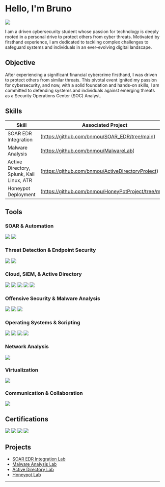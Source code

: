 
# Hello, I'm Bruno
<a href="https://www.linkedin.com/in/bruno-moulheres/"><img src="https://img.shields.io/badge/-LinkedIn-0072b1?&style=for-the-badge&logo=linkedin&logoColor=white" /></a>

I am a driven cybersecurity student whose passion for technology is deeply rooted in a personal drive to protect others from cyber threats. Motivated by firsthand experience, I am dedicated to tackling complex challenges to safeguard systems and individuals in an ever-evolving digital landscape. 

## Objective
After experiencing a significant financial cybercrime firsthand, I was driven to protect others from similar threats. This pivotal event ignited my passion for cybersecurity, and now, with a solid foundation and hands-on skills, I am committed to defending systems and individuals against emerging threats as a Security Operations Center (SOC) Analyst.

## Skills

| Skill                                         | Associated Project               |
|-----------------------------------------------|----------------------------------|
| SOAR EDR Integration                          |(https://github.com/bnmou/SOAR_EDR/tree/main)|
| Malware Analysis                              |(https://github.com/bnmou/MalwareLab)|
| Active Directory, Splunk, Kali Linux, ATR     |(https://github.com/bnmou/ActiveDirectoryProject)| 
| Honeypot Deployment                           |(https://github.com/bnmou/HoneyPotProject/tree/main)|

## Tools

### SOAR & Automation
<div>
    <a href="https://github.com/bnmou/SOAR_EDR/tree/main"><img src="https://img.shields.io/badge/-Tines-0072b1?&style=for-the-badge&logo=Tines&logoColor=white" /></a>
    <a href="https://github.com/bnmou/SOAR_EDR/tree/main"><img src="https://img.shields.io/badge/-LimaCharlie-4D4D4D?&style=for-the-badge&logo=LimaCharlie&logoColor=white" /></a>
</div>

### Threat Detection & Endpoint Security
<div>
    <a href="https://www.credly.com/badges/346dbc50-f5b1-4424-8400-f33ad4d2eb6c"><img src="https://img.shields.io/badge/-Microsoft_Defender_for_Endpoint-00A4EF?&style=for-the-badge&logo=Microsoft&logoColor=white" /></a>
    <a href="https://github.com/bnmou/HoneyPotProject/tree/main"><img src="https://img.shields.io/badge/-T--Pot-4D4D4D?&style=for-the-badge&logo=OpenSourceInitiative&logoColor=white" /></a>
</div>

### Cloud, SIEM, & Active Directory
<div>
    <a href="https://www.credly.com/badges/346dbc50-f5b1-4424-8400-f33ad4d2eb6c"><img src="https://img.shields.io/badge/-Microsoft_Azure-0078D4?&style=for-the-badge&logo=Microsoft-Azure&logoColor=white" /></a>
    <a href="https://www.credly.com/badges/346dbc50-f5b1-4424-8400-f33ad4d2eb6c"><img src="https://img.shields.io/badge/-Microsoft_Sentinel-0078D4?&style=for-the-badge&logo=Microsoft&logoColor=white" /></a>
    <a href="https://github.com/bnmou/ActiveDirectoryProject"><img src="https://img.shields.io/badge/-Splunk-000000?&style=for-the-badge&logo=Splunk&logoColor=white" /></a>
    <a href="https://github.com/bnmou/ActiveDirectoryProject"><img src="https://img.shields.io/badge/-Active%20Directory-0078D4?style=for-the-badge&logo=Microsoft&logoColor=white" /></a>
    <a href="https://github.com/bnmou/HoneyPotProject/tree/main"><img src="https://img.shields.io/badge/-Vultr-007BFC?&style=for-the-badge&logo=Vultr&logoColor=white" /></a>
</div>

### Offensive Security & Malware Analysis 
<div> 
    <a href="https://github.com/bnmou/ActiveDirectoryProject"><img src="https://img.shields.io/badge/-Kali%20Linux-557C94?style=for-the-badge&logo=Kali-Linux&logoColor=white" /></a>
    <a href="https://github.com/bnmou/ActiveDirectoryProject"><img src="https://img.shields.io/badge/-Atomic%20Red%20Team-DD4A68?style=for-the-badge&logo=Hack-The-Box&logoColor=white" /></a>
    <a href="https://github.com/bnmou/MalwareLab"><img src="https://img.shields.io/badge/-FlareVM-8B0000?&style=for-the-badge&logo=Windows&logoColor=white" /></a>
</div>

### Operating Systems & Scripting
<div>
    <a href="https://www.coursera.org/account/accomplishments/professional-cert/3OFE5GHPRZ1F"><img src="https://img.shields.io/badge/-Linux-FCC624?&style=for-the-badge&logo=Linux&logoColor=black" /></a>
    <a href="https://www.coursera.org/account/accomplishments/professional-cert/3OFE5GHPRZ1F"><img src="https://img.shields.io/badge/-Windows-0078D6?&style=for-the-badge&logo=Windows&logoColor=white" /></a>
    <a href="https://www.coursera.org/account/accomplishments/professional-cert/3OFE5GHPRZ1F"><img src="https://img.shields.io/badge/-Bash_Scripting-4EAA25?&style=for-the-badge&logo=GNU-Bash&logoColor=white" /></a>
    <a href="https://github.com/bnmou/HoneyPotProject/tree/main"><img src="https://img.shields.io/badge/-Ubuntu-E95420?&style=for-the-badge&logo=Ubuntu&logoColor=white" /></a>
</div>

### Network Analysis
<div>
    <a href="https://www.coursera.org/account/accomplishments/professional-cert/3OFE5GHPRZ1F"><img src="https://img.shields.io/badge/-Wireshark-1679A7?&style=for-the-badge&logo=Wireshark&logoColor=white" /></a>
</div>

### Virtualization
<div>
    <a href="https://github.com/bnmou/SOAR_EDR/tree/main"><img src="https://img.shields.io/badge/-Oracle_VirtualBox-183A61?&style=for-the-badge&logo=VirtualBox&logoColor=white" /></a>
</div>

### Communication & Collaboration
<div>
    <a href="https://github.com/bnmou/SOAR_EDR/tree/main"><img src="https://img.shields.io/badge/-Slack-4A154B?&style=for-the-badge&logo=Slack&logoColor=white" /></a>
</div>




## Certifications
<div>
    <a href="https://www.credly.com/badges/9484fb98-9777-4951-9250-622ca7daf543"><img src="https://img.shields.io/badge/-Security%2B-FF0000?&style=for-the-badge&logo=CompTIA&logoColor=white" /></a>
    <a href="https://www.credly.com/badges/01357c5e-4537-4613-b9f7-54f6832f464d"><img src="https://img.shields.io/badge/-Blue%20Team%20Level%201-1E90FF?&style=for-the-badge&logo=Cybersecurity&logoColor=white" /></a>
    <a href="https://www.coursera.org/account/accomplishments/professional-cert/3OFE5GHPRZ1F"><img src="https://img.shields.io/badge/-Google%20Cybersecurity-4285F4?&style=for-the-badge&logo=Google&logoColor=white" /></a>
    <a href="https://www.credly.com/badges/346dbc50-f5b1-4424-8400-f33ad4d2eb6c"><img src="https://img.shields.io/badge/-SC900-0078D4?&style=for-the-badge&logo=Microsoft&logoColor=white" /></a>
</div>

## Projects
- [SOAR EDR Integration Lab](https://github.com/bnmou/SOAR_EDR/tree/main)
- [Malware Analysis Lab](https://github.com/bnmou/MalwareLab)
- [Active Directory Lab](https://github.com/bnmou/ActiveDirectoryProject)
- [Honeypot Lab](https://github.com/bnmou/HoneyPotProject/tree/main) 

---
